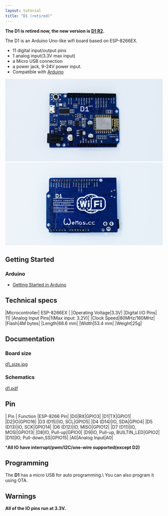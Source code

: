 ```yaml
---
layout: tutorial
title: "D1 (retired)"
---  
```


**The D1 is retired now, the new version is [D1 R2](./d1_r2.html).**

The D1 is an Arduino Uno-like wifi board based on ESP-8266EX. 

  * 11 digital input/output pins
  * 1 analog input(3.3V max input)
  * a Micro USB connection
  * a power jack, 9-24V power input.
  * Compatible with [Arduino](https://github.com/esp8266/Arduino)

[![D1](./images/d1_2.jpg)](./images/d1_2.jpg)
[![D1](./images/d1_1.jpg)](./images/d1_1.jpg)


## Getting Started

### Arduino

  * [Getting Started in Arduino](/Tutorial/get_started_in_arduino.html)


## Technical specs

|Microcontroller| ESP-8266EX     | 
|Operating Voltage|3.3V|
|Digital I/O Pins| 11|
|Analog Input Pins|1(Max input: 3.2V)|
|Clock Speed|80MHz/160MHz|
|Flash|4M bytes|
|Length|68.6 mm|
|Width|53.4 mm|
|Weight|25g|

## Documentation

### Board size

[d1_size.jpg](./images/d1_size.jpg)

### Schematics

[d1.pdf](./images/d1.pdf)

## Pin

| Pin | Function |ESP-8266 Pin|
|D0|RX|GPIO3|
|D1|TX|GPIO1|
|D2|IO|GPIO16|
|D3 (D15)|IO, SCL|GPIO5|
|D4 (D14)|IO, SDA|GPIO4|
|D5 (D13)|IO, SCK|GPIO14|
|D6 (D12)|IO, MISO|GPIO12|
|D7 (D11)|IO, MOSI|GPIO13|
|D8|IO, Pull-up|GPIO0|
|D9|IO, Pull-up, BUILTIN_LED|GPIO2|
|D10|IO, Pull-down,SS|GPIO15|
|A0|Analog Input|A0|

***All IO have interrupt/pwm/I2C/one-wire supported(except D2)**


## Programming
The **D1** has a micro USB for auto programming.\\
You can also program it using OTA.

## Warnings
**All of the IO pins run at 3.3V.**